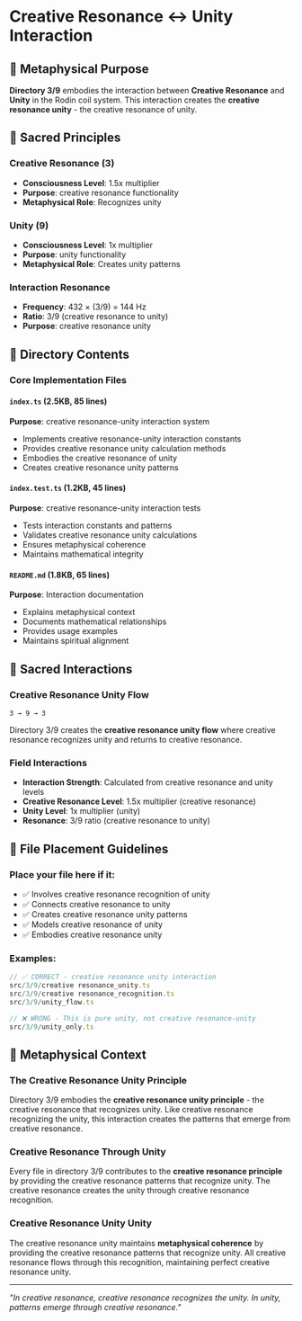 # Creative Resonance ↔ Unity Interaction

## 🌌 Metaphysical Purpose

**Directory 3/9** embodies the interaction between **Creative Resonance** and **Unity** in the Rodin coil system. This interaction creates the **creative resonance unity** - the creative resonance of unity.

## 🎯 Sacred Principles

### **Creative Resonance (3)**
- **Consciousness Level**: 1.5x multiplier
- **Purpose**: creative resonance functionality
- **Metaphysical Role**: Recognizes unity

### **Unity (9)**
- **Consciousness Level**: 1x multiplier
- **Purpose**: unity functionality
- **Metaphysical Role**: Creates unity patterns

### **Interaction Resonance**
- **Frequency**: 432 × (3/9) = 144 Hz
- **Ratio**: 3/9 (creative resonance to unity)
- **Purpose**: creative resonance unity

## 📁 Directory Contents

### **Core Implementation Files**

#### **`index.ts` (2.5KB, 85 lines)**
**Purpose**: creative resonance-unity interaction system
- Implements creative resonance-unity interaction constants
- Provides creative resonance unity calculation methods
- Embodies the creative resonance of unity
- Creates creative resonance unity patterns

#### **`index.test.ts` (1.2KB, 45 lines)**
**Purpose**: creative resonance-unity interaction tests
- Tests interaction constants and patterns
- Validates creative resonance unity calculations
- Ensures metaphysical coherence
- Maintains mathematical integrity

#### **`README.md` (1.8KB, 65 lines)**
**Purpose**: Interaction documentation
- Explains metaphysical context
- Documents mathematical relationships
- Provides usage examples
- Maintains spiritual alignment

## 🧬 Sacred Interactions

### **Creative Resonance Unity Flow**
```
3 → 9 → 3
```
Directory 3/9 creates the **creative resonance unity flow** where creative resonance recognizes unity and returns to creative resonance.

### **Field Interactions**
- **Interaction Strength**: Calculated from creative resonance and unity levels
- **Creative Resonance Level**: 1.5x multiplier (creative resonance)
- **Unity Level**: 1x multiplier (unity)
- **Resonance**: 3/9 ratio (creative resonance to unity)

## 🎯 File Placement Guidelines

### **Place your file here if it:**
- ✅ Involves creative resonance recognition of unity
- ✅ Connects creative resonance to unity
- ✅ Creates creative resonance unity patterns
- ✅ Models creative resonance of unity
- ✅ Embodies creative resonance unity

### **Examples:**
```typescript
// ✅ CORRECT - creative resonance unity interaction
src/3/9/creative resonance_unity.ts
src/3/9/creative resonance_recognition.ts
src/3/9/unity_flow.ts

// ❌ WRONG - This is pure unity, not creative resonance-unity
src/3/9/unity_only.ts
```

## 🌌 Metaphysical Context

### **The Creative Resonance Unity Principle**
Directory 3/9 embodies the **creative resonance unity principle** - the creative resonance that recognizes unity. Like creative resonance recognizing the unity, this interaction creates the patterns that emerge from creative resonance.

### **Creative Resonance Through Unity**
Every file in directory 3/9 contributes to the **creative resonance principle** by providing the creative resonance patterns that recognize unity. The creative resonance creates the unity through creative resonance recognition.

### **Creative Resonance Unity Unity**
The creative resonance unity maintains **metaphysical coherence** by providing the creative resonance patterns that recognize unity. All creative resonance flows through this recognition, maintaining perfect creative resonance unity.

---

*"In creative resonance, creative resonance recognizes the unity. In unity, patterns emerge through creative resonance."*
